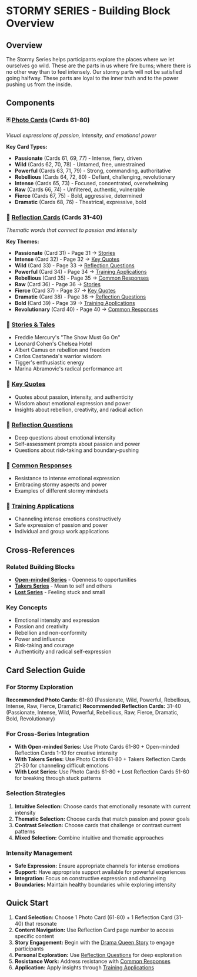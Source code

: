# STORMY SERIES - Building Block Overview

## Overview
The Stormy Series helps participants explore the places where we let ourselves go wild. These are the parts in us where fire burns; where there is no other way than to feel intensely. Our stormy parts will not be satisfied going halfway. These parts are loyal to the inner truth and to the power pushing us from the inside.

## Components

### 🃏 [Photo Cards](../PHOTO-CARDS-INDEX.md) (Cards 61-80)
*Visual expressions of passion, intensity, and emotional power*

**Key Card Types:**
- **Passionate** (Cards 61, 69, 77) - Intense, fiery, driven
- **Wild** (Cards 62, 70, 78) - Untamed, free, unrestrained
- **Powerful** (Cards 63, 71, 79) - Strong, commanding, authoritative
- **Rebellious** (Cards 64, 72, 80) - Defiant, challenging, revolutionary
- **Intense** (Cards 65, 73) - Focused, concentrated, overwhelming
- **Raw** (Cards 66, 74) - Unfiltered, authentic, vulnerable
- **Fierce** (Cards 67, 75) - Bold, aggressive, determined
- **Dramatic** (Cards 68, 76) - Theatrical, expressive, bold

### 🔮 [Reflection Cards](../REFLECTION-CARDS-INDEX.md) (Cards 31-40)
*Thematic words that connect to passion and intensity*

**Key Themes:**
- **Passionate** (Card 31) - Page 31 → [Stories](stories-tales.md)
- **Intense** (Card 32) - Page 32 → [Key Quotes](key-quotes.md)
- **Wild** (Card 33) - Page 33 → [Reflection Questions](reflection-questions.md)
- **Powerful** (Card 34) - Page 34 → [Training Applications](training-applications.md)
- **Rebellious** (Card 35) - Page 35 → [Common Responses](common-responses.md)
- **Raw** (Card 36) - Page 36 → [Stories](stories-tales.md)
- **Fierce** (Card 37) - Page 37 → [Key Quotes](key-quotes.md)
- **Dramatic** (Card 38) - Page 38 → [Reflection Questions](reflection-questions.md)
- **Bold** (Card 39) - Page 39 → [Training Applications](training-applications.md)
- **Revolutionary** (Card 40) - Page 40 → [Common Responses](common-responses.md)

### 📖 [Stories & Tales](stories-tales.md)
- Freddie Mercury's "The Show Must Go On"
- Leonard Cohen's Chelsea Hotel
- Albert Camus on rebellion and freedom
- Carlos Castaneda's warrior wisdom
- Tigger's enthusiastic energy
- Marina Abramovic's radical performance art

### 💬 [Key Quotes](key-quotes.md)
- Quotes about passion, intensity, and authenticity
- Wisdom about emotional expression and power
- Insights about rebellion, creativity, and radical action

### 🤔 [Reflection Questions](reflection-questions.md)
- Deep questions about emotional intensity
- Self-assessment prompts about passion and power
- Questions about risk-taking and boundary-pushing

### 💭 [Common Responses](common-responses.md)
- Resistance to intense emotional expression
- Embracing stormy aspects and power
- Examples of different stormy mindsets

### 🎯 [Training Applications](training-applications.md)
- Channeling intense emotions constructively
- Safe expression of passion and power
- Individual and group work applications

## Cross-References

### Related Building Blocks
- **[Open-minded Series](../open-minded/README.md)** - Openness to opportunities
- **[Takers Series](../takers/README.md)** - Mean to self and others
- **[Lost Series](../lost/README.md)** - Feeling stuck and small

### Key Concepts
- Emotional intensity and expression
- Passion and creativity
- Rebellion and non-conformity
- Power and influence
- Risk-taking and courage
- Authenticity and radical self-expression

## Card Selection Guide

### **For Stormy Exploration**
**Recommended Photo Cards:** 61-80 (Passionate, Wild, Powerful, Rebellious, Intense, Raw, Fierce, Dramatic)
**Recommended Reflection Cards:** 31-40 (Passionate, Intense, Wild, Powerful, Rebellious, Raw, Fierce, Dramatic, Bold, Revolutionary)

### **For Cross-Series Integration**
- **With Open-minded Series:** Use Photo Cards 61-80 + Open-minded Reflection Cards 1-10 for creative intensity
- **With Takers Series:** Use Photo Cards 61-80 + Takers Reflection Cards 21-30 for channeling difficult emotions
- **With Lost Series:** Use Photo Cards 61-80 + Lost Reflection Cards 51-60 for breaking through stuck patterns

### **Selection Strategies**
1. **Intuitive Selection:** Choose cards that emotionally resonate with current intensity
2. **Thematic Selection:** Choose cards that match passion and power goals
3. **Contrast Selection:** Choose cards that challenge or contrast current patterns
4. **Mixed Selection:** Combine intuitive and thematic approaches

### **Intensity Management**
- **Safe Expression:** Ensure appropriate channels for intense emotions
- **Support:** Have appropriate support available for powerful experiences
- **Integration:** Focus on constructive expression and channeling
- **Boundaries:** Maintain healthy boundaries while exploring intensity

## Quick Start
1. **Card Selection:** Choose 1 Photo Card (61-80) + 1 Reflection Card (31-40) that resonate
2. **Content Navigation:** Use Reflection Card page number to access specific content
3. **Story Engagement:** Begin with the [Drama Queen Story](stories-tales.md) to engage participants
4. **Personal Exploration:** Use [Reflection Questions](reflection-questions.md) for deep exploration
5. **Resistance Work:** Address resistance with [Common Responses](common-responses.md)
6. **Application:** Apply insights through [Training Applications](training-applications.md)
